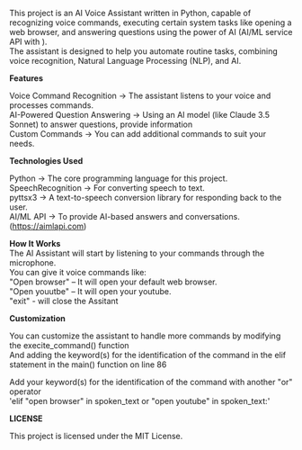 This project is an AI Voice Assistant written in Python, capable of recognizing voice commands, executing certain system tasks like opening a web browser, and answering questions using the power of AI (AI/ML service API with ).  
The assistant is designed to help you automate routine tasks, combining voice recognition, Natural Language Processing (NLP), and AI.  

**Features**  

Voice Command Recognition -> The assistant listens to your voice and processes commands.  
AI-Powered Question Answering -> Using an AI model (like Claude 3.5 Sonnet) to answer questions, provide information  
Custom Commands -> You can add additional commands to suit your needs.  

**Technologies Used**  

Python -> The core programming language for this project.  
SpeechRecognition -> For converting speech to text.  
pyttsx3 -> A text-to-speech conversion library for responding back to the user.  
AI/ML API -> To provide AI-based answers and conversations. (https://aimlapi.com)  

**How It Works**  
The AI Assistant will start by listening to your commands through the microphone.  
You can give it voice commands like:  
  "Open browser" – It will open your default web browser.  
  "Open youutbe" – It will open your youtube.  
  "exit" - will close the Assitant  

**Customization**  

You can customize the assistant to handle more commands by modifying the execite_command() function  
And adding the keyword(s) for the identification of the command in the elif statement in the main() function on line 86

Add your keyword(s) for the identification of the command with another "or" operator  
'elif "open browser" in spoken_text or "open youtube" in spoken_text:'

**LICENSE**  

This project is licensed under the MIT License.  


  
